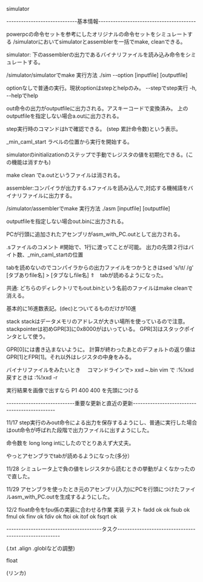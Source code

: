 simulator

-----------------------------基本情報----------------------------------------

powerpcの命令セットを参考にしたオリジナルの命令セットをシミュレートする
/simulatorにおいてsimulatorとassemblerを一括でmake, cleanできる。


simulator: 下のassemblerの出力であるバイナリファイルを読み込み命令をシミュレートする。

/simulator/simulatorでmake 
実行方法 ./sim --option [inputfile] [outputfile]

optionなしで普通の実行。現状optionはstepとhelpのみ。
--stepでstep実行
-h, --helpでhelp

out命令の出力がoutputfileに出力される。アスキーコードで変換済み。
上のoutputfileを指定しない場合a.outに出力される。

step実行時のコマンドはhで確認できる。
(step 累計命令数)という表示。

_min_caml_start ラベルの位置から実行を開始する。

simulatorのinitializationのステップで手動でレジスタの値を初期化できる。(この機能は消すかも)

make clean でa.outというファイルは消される。



assembler:コンパイラが出力する.sファイルを読み込んで,対応する機械語をバイナリファイルに出力する。

/simulator/assemblerでmake
実行方法 ./asm [inputfile] [outputfile]

outputfileを指定しない場合out.binに出力される。

PCが行頭に追加されたアセンブリがasm_with_PC.outとして出力される。

.sファイルのコメント #開始で、1行に渡ってことが可能。
出力の先頭２行はバイト数、_min_caml_startの位置


tabを読めないのでコンパイラからの出力ファイルをつかうときはsed 's/\t/ /g' [タブありfile名] > [タブなしfile名]
⇑　tabが読めるようになった。



共通:
どちらのディレクトリでもout.binという名前のファイルはmake cleanで消える。

基本的に16進数表記。(dec)とついてるものだけが10進

stack
	stackはデータメモリのアドレスが大きい場所を使っているので注意。
	stackpointerは初めGPR[3]に0x8000がはいっている。
	GPR[3]はスタックポインタとして使う。

GPR[0]には書き込まないように。
計算が終わったあとのデフォルトの返り値はGPR[1]とFPR[1]。それ以外はレジスタの中身をみる。

バイナリファイルをみたいとき　
	コマンドラインで> xxd ~.bin
	vim で :%!xxd  戻すときは :%!xxd -r

実行結果を画像で出すなら
P1 400 400 を先頭につける

----------------------------重要な更新と直近の更新----------------------------------------------

11/17
step実行のみout命令による出力を保存するようにし、普通に実行した場合はout命令が呼ばれた段階で出力ファイルに出すようにした。

命令数を long long intにしたのでとりあえず大丈夫。

やっとアセンブラでtabが読めるようになった(多分）

11/28
シミュレータ上で負の値をレジスタから読むときの挙動がよくなかったので直した。

11/29
アセンブラを使ったとき元のアセンブリ(入力)にPCを行頭につけたファイルasm_with_PC.outを生成するようにした。

12/2
float命令をfpu係の実装に合わせる作業
							実装      テスト
fadd					 ok				 ok
fsub					 ok
fmul					 ok 
finv					 ok
fdiv					 ok
ftoi					 ok
itof					 ok
fsqrt					 ok

---------------------------------------タスク------------------------------------------------------

(.txt .align .globlなどの調整)

float

(リンカ)
